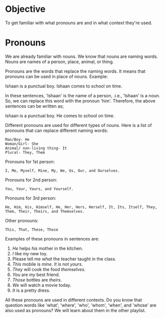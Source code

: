 # Objective

To get familiar with what pronouns are and in what context they're used.

# Pronouns

We are already familiar with nouns. We know that nouns are naming words. Nouns
are names of a person, place, animal, or thing.

Pronouns are the words that replace the naming words. It means that pronouns can
be used in place of nouns. Example:

Ishaan is a punctual boy. Ishaan comes to school on time.

In these sentences, 'Ishaan' is the name of a person, .i.e., 'Ishaan' is a noun.
So, we can replace this word with the pronoun 'him'. Therefore, the above
sentences can be written as;

Ishaan is a punctual boy. He comes to school on time.

Different pronouns are used for different types of nouns. Here is a list of
pronouns that can replace different naming words:

```
Man/Boy- He
Woman/Girl- She
Animal/ non-living thing- It
Plural- They, Them
```

Pronouns for 1st person:

```
I, Me, Myself, Mine, My, We, Us, Our, and Ourselves.
```

Pronouns for 2nd person:

```
You, Your, Yours, and Yourself.
```

Pronouns for 3rd person:

```
He, Him, His, Himself, He, Her, Hers, Herself, It, Its, Itself, They, Them, Their, Theirs, and Themselves.
```

Other pronouns:

```
This, That, These, Those
```

Examples of these pronouns in sentences are:

1. _He_ helps _his_ mother in the kitchen.
2. _I_ like _my_ new toy.
3. Please tell me _what_ the teacher taught in the class.
4. _This_ mobile is _mine_. _It_ is not _yours_.
5. _They_ will cook the food _themselves_.
6. _You_ are _my_ best friend.
7. _Those_ bottles are _theirs_.
8. _We_ will watch a movie today.
9. _It_ is a pretty dress.

All these pronouns are used in different contexts. Do you know that question
words like 'what', 'where', 'who', 'whom', 'when', and 'whose' are also used as
pronouns? We will learn about them in the other playlist.
